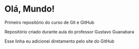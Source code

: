 # Olá, Mundo!
 Primeiro repositório do curso de Git e GitHub

 Repositório criado durante aula do professor Gustavo Guanabara

 Esse linha eu adicionei diretamento pelo site do GitHub
